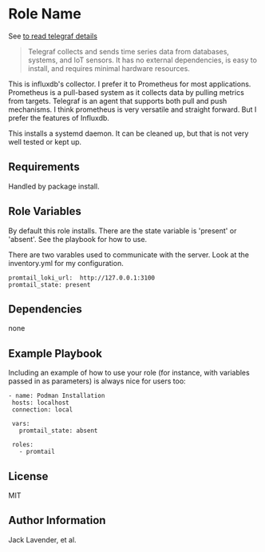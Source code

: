 Role Name
=========

See [to read telegraf details](https://www.influxdata.com/time-series-platform/telegraf/)

>Telegraf collects and sends time series data from databases, systems, and IoT sensors. It has no external dependencies, is easy to install, and requires minimal hardware resources.

This is influxdb's collector.  I prefer it to Prometheus for most applications. Prometheus is a pull-based system as it collects data by pulling metrics from targets. Telegraf is an agent that supports both pull and push mechanisms.  I think prometheus is very versatile and straight forward.  But I prefer the features of Influxdb.

This installs a systemd daemon. It can be cleaned up, but that is not very well tested or kept up.

Requirements
------------

Handled by package install.

Role Variables
--------------

By default this role installs. There are the state variable is 'present' or 'absent'.  See the playbook for how to use.

There are two varables used to communicate with the server.  Look at the inventory.yml for my configuration.

```
promtail_loki_url:  http://127.0.0.1:3100
promtail_state: present
```


Dependencies
------------

none

Example Playbook
----------------

Including an example of how to use your role (for instance, with variables passed in as parameters) is always nice for users too:

 ```
- name: Podman Installation
  hosts: localhost
  connection: local

  vars:
    promtail_state: absent

  roles:
    - promtail
 ```

License
-------

MIT

Author Information
------------------

Jack Lavender, et al.